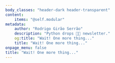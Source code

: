 ```yaml
---
body_classes: "header-dark header-transparent"
content:
    items: "@self.modular"
metadata:
    author: "Rodrigo Girão Serrão"
    description: "Python drops 🐍💧 newsletter."
    og:title: "Wait! One more thing..."
    title: "Wait! One more thing..."
onpage_menu: false
title: "Wait! One more thing..."
---
```

